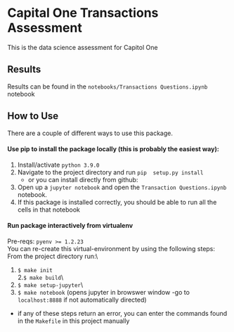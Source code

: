 # Capital One Transactions Assessment

This is the data science assessment for Capitol One

## Results
Results can be found in the ```notebooks/Transactions Questions.ipynb``` notebook

## How to Use
There are a couple of different ways to use this package.

#### Use pip to install the package locally (this is probably the easiest way):
1. Install/activate ```python 3.9.0```
2. Navigate to the project directory and run ```pip  setup.py install```
    - or you can install directly from github: 
3. Open up a ```jupyter notebook``` and open the ```Transaction Questions.ipynb``` notebook.
4. If this package is installed correctly, you should be able to run all the cells in that notebook


#### Run package interactively from virtualenv
Pre-reqs: ```pyenv >= 1.2.23```\
You can re-create this virtual-environment by using the following steps:\
From the project directory run:\
 1. ```$ make init```\
 2.```$ make build```\
 3. ```$ make setup-jupyter```\
 4. ```$ make notebook``` (opens jupyter in browswer window -go to ```localhost:8888``` if not automatically directed)
 * if any of these steps return an error, you can enter the commands found in the ```Makefile``` in this project manually




